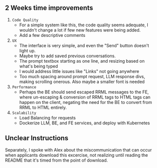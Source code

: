 ## 2 Weeks time improvements
1. `Code Quality`
    - For a simple system like this, the code quality seems adequate, I wouldn't change a lot if few new features were being added.
    - Add a few descriptive comments
2. `UX`
    - The interface is very simple, and even the "Send" button doesn't light up. 
    - Maybe try to add saved previous conversations.
    - The prompt textbox starting as one line, and resizing based on what's being typed
    - I would address little issues like "Links" not going anywhere
    - Too much spacing around prompt request, LLM response divs, making scrolling onerous. Also maybe a smaller font is needed
3. `Performance`
    - Perhaps the BE should send escaped RRML messages to the FE, where un-escaping & conversion of RRML tags to HTML tags can happen on the client, negating the need for the BE to convert from RRML to HTML entirely.
4. `Scalability`
    - Load Balancing for requests
    - Dockerize LLM, BE, and FE services, and deploy with Kubernetes


## Unclear Instructions
Separately, I spoke with Alex about the miscommunication that can occur when applicants download this excercise, not realizing until reading the README that it's timed from the point of download.